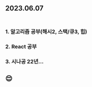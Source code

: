 ## 2023.06.07<br/><br/>

### 1. 알고리즘 공부(해시2, 스택/큐3, 힙)

### 2. React 공부
### 3. 시나공 22년...








## 😌
